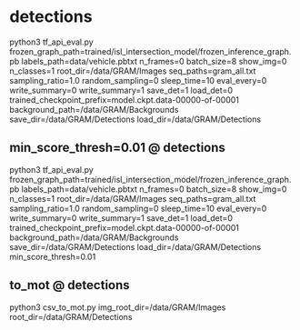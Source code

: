 # detections

python3 tf_api_eval.py frozen_graph_path=trained/isl_intersection_model/frozen_inference_graph.pb labels_path=data/vehicle.pbtxt n_frames=0 batch_size=8 show_img=0 n_classes=1  root_dir=/data/GRAM/Images seq_paths=gram_all.txt sampling_ratio=1.0 random_sampling=0 sleep_time=10  eval_every=0 write_summary=0 write_summary=1 save_det=1 load_det=0 trained_checkpoint_prefix=model.ckpt.data-00000-of-00001 background_path=/data/GRAM/Backgrounds save_dir=/data/GRAM/Detections load_dir=/data/GRAM/Detections

## min_score_thresh=0.01       @ detections

python3 tf_api_eval.py frozen_graph_path=trained/isl_intersection_model/frozen_inference_graph.pb labels_path=data/vehicle.pbtxt n_frames=0 batch_size=8 show_img=0 n_classes=1  root_dir=/data/GRAM/Images seq_paths=gram_all.txt sampling_ratio=1.0 random_sampling=0 sleep_time=10  eval_every=0 write_summary=0 write_summary=1 save_det=1 load_det=0 trained_checkpoint_prefix=model.ckpt.data-00000-of-00001 background_path=/data/GRAM/Backgrounds save_dir=/data/GRAM/Detections load_dir=/data/GRAM/Detections min_score_thresh=0.01


## to_mot       @ detections

python3 csv_to_mot.py img_root_dir=/data/GRAM/Images root_dir=/data/GRAM/Detections 


